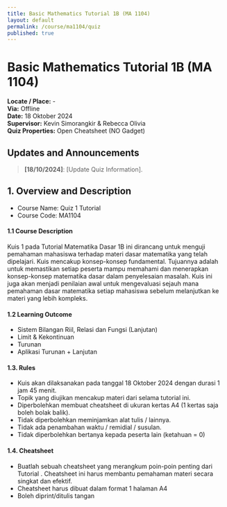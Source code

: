 ```yaml
---
title: Basic Mathematics Tutorial 1B (MA 1104)
layout: default
permalink: /course/ma1104/quiz
published: true
---
```

# Basic Mathematics Tutorial 1B (MA 1104)

**Locate / Place:** -  
**Via:** Offline  
**Date:** 18 Oktober 2024  
**Supervisor:** Kevin Simorangkir & Rebecca Olivia  
**Quiz Properties:** Open Cheatsheet (NO Gadget)



## Updates and Announcements

> **[18/10/2024]**: [Update Quiz Information].


## 1. Overview and Description

* Course Name: Quiz 1 Tutorial
* Course Code: MA1104

#### 1.1 Course Description

Kuis 1 pada Tutorial Matematika Dasar 1B ini dirancang untuk menguji pemahaman mahasiswa terhadap materi dasar matematika yang telah dipelajari. Kuis mencakup konsep-konsep fundamental. Tujuannya adalah untuk memastikan setiap peserta mampu memahami dan menerapkan konsep-konsep matematika dasar dalam penyelesaian masalah. Kuis ini juga akan menjadi penilaian awal untuk mengevaluasi sejauh mana pemahaman dasar matematika setiap mahasiswa sebelum melanjutkan ke materi yang lebih kompleks.

#### 1.2 Learning Outcome

- Sistem Bilangan Riil, Relasi dan Fungsi (Lanjutan)
- Limit & Kekontinuan
- Turunan 
- Aplikasi Turunan + Lanjutan

#### 1.3. Rules

- Kuis akan dilaksanakan pada tanggal 18 Oktober 2024 dengan durasi 1 jam 45 menit.
- Topik yang diujikan mencakup materi dari selama tutorial ini.
- Diperbolehkan membuat  cheatsheet di ukuran kertas A4 (1 kertas saja boleh bolak balik).
- Tidak diperbolehkan meminjamkan alat tulis /  lainnya.
- Tidak ada penambahan waktu / remidial / susulan.
- Tidak diperbolehkan bertanya kepada peserta lain (ketahuan = 0)

#### 1.4. Cheatsheet
- Buatlah sebuah cheatsheet yang merangkum poin-poin penting dari Tutorial . Cheatsheet ini harus membantu pemahaman materi secara singkat dan efektif.
- Cheatsheet harus dibuat dalam format 1 halaman A4
- Boleh diprint/ditulis tangan
